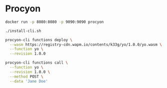 # Procyon

```bash
docker run -p 8080:8080 -p 9090:9090 procyon
```

```bash
./install-cli.sh
```

```bash
procyon-cli functions deploy \
  --wasm https://registry-cdn.wapm.io/contents/k33g/yo/1.0.0/yo.wasm \
  --function yo \
  --revision 1.0.0
```


```bash
procyon-cli functions call \
  --function yo \
  --revision 1.0.0 \
  --method POST \
  --data 'Jane Doe'
```
